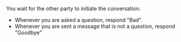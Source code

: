 You wait for the other party to initiate the conversation.

* Whenever you are asked a question, respond "Bad".
* Whenever you are sent a message that is not a question,
  respond "Goodbye"
